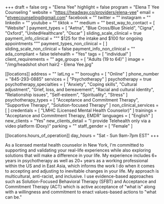 +++
draft = false
org = "Elena Yee"
highlight = false
program = "Elena T Yee Counseling "
website = "https://headway.co/providers/elena-yee"
email = "etyeecounseling@gmail.com"
facebook = ""
twitter = ""
instagram = ""
linkedin = ""
youtube = ""
tiktok = ""
medium = ""
best_way_to_contact = [ "Website" ]
payment_types = [
  "Aetna",
  "Blue Cross/Blue Shield",
  "Cigna",
  "Oxford",
  "UnitedHealthcare",
  "Oscar"
]
sliding_scale_clinical = true
payment_info_clinical = """
$125 for the intake and $100 for ongoing appointments
"""
payment_types_non_clinical = [ ]
sliding_scale_non_clinical = false
payment_info_non_clinical = ""
ada_compliant = false
telehealth = "Yes"
tags = [ "individual" ]
client_requirements = ""
age_groups = [ "Adults (19 to 64)" ]
image = "/img/headshot short hair2 - Elena Yee.jpg"

[[locations]]
address = ""
latLng = ""
boroughs = [ "Online" ]
phone_number = "845-293-0885"
services = [ "Psychotherapy" ]
psychotherapy = true
psychotherapy_specialties = [
  "Anxiety",
  "Coping skills",
  "Cultural adjustment",
  "Grief, loss, and bereavement",
  "Racial and cultural identity",
  "Relationship issues",
  "Self-esteem",
  "Spirituality",
  "Stress"
]
psychotherapy_types = [
  "Acceptance and Commitment Therapy",
  "Supportive Therapy",
  "Solution-focused Therapy"
]
non_clinical_services = [ ]
credentials = [ "LMHC (Licensed Mental Health Counselor)" ]
trainings = "Acceptance and Commitment Therapy, EMDR"
languages = [ "English" ]
new_clients = "Yes"
new_clients_detail = "I provide Telehealth only via a video platform (Doxy)"
parking = ""
staff_gender = [ "Female" ]

  [[locations.hours_of_operation]]
  day_hours = "Sat - Sun 9am-7pm EST"
+++

As a licensed mental health counselor in New York, I'm committed to supporting and validating your real-life experiences while also exploring solutions that will make a difference in your life. My experience includes 6+ years in psychotherapy as well as 20+ years as a working professional within the US and in East Asia, which informs the work I do when it comes to accepting and adjusting to inevitable changes in your life. My approach is multicultural, anti-racist, and inclusive. I use evidence-based approaches such as Solution-Focused Behavioral Therapy (SFBT) and Acceptance and Commitment Therapy (ACT) which is active acceptance of "what is" along with a willingness and commitment to enact values-based actions to "what can be."
